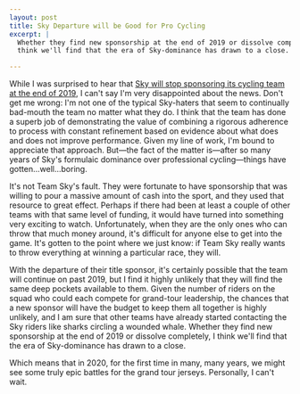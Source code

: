 ```yaml
---
layout: post
title: Sky Departure will be Good for Pro Cycling
excerpt: |
  Whether they find new sponsorship at the end of 2019 or dissolve completely, I
  think we'll find that the era of Sky-dominance has drawn to a close. 

---
```


While I was surprised to hear that [Sky will stop sponsoring its cycling team at
the end of 2019][velonews], I can't say I'm very disappointed about the news.
Don't get me wrong: I'm not one of the typical Sky-haters that seem to
continually bad-mouth the team no matter what they do. I think that the team has
done a superb job of demonstrating the value of combining a rigorous adherence
to process with constant refinement based on evidence about what does and does
not improve performance. Given my line of work, I'm bound to appreciate that
approach. But—the fact of the matter is—after so many years of Sky's formulaic
dominance over professional cycling—things have gotten...well...boring.

It's not Team Sky's fault. They were fortunate to have sponsorship that was
willing to pour a massive amount of cash into the sport, and they used that
resource to great effect. Perhaps if there had been at least a couple of other
teams with that same level of funding, it would have turned into something very
exciting to watch. Unfortunately, when they are the only ones who can throw that
much money around, it's difficult for anyone else to get into the game. It's
gotten to the point where we just know: if Team Sky really wants to throw
everything at winning a particular race, they will.

With the departure of their title sponsor, it's certainly possible that the team
will continue on past 2019, but I find it highly unlikely that they will find
the same deep pockets available to them. Given the number of riders on the squad
who could each compete for grand-tour leadership, the chances that a new sponsor
will have the budget to keep them all together is highly unlikely, and I am sure
that other teams have already started contacting the Sky riders like sharks
circling a wounded whale. Whether they find new sponsorship at the end of 2019
or dissolve completely, I think we'll find that the era of Sky-dominance has
drawn to a close.

Which means that in 2020, for the first time in many, many years, we might see
some truly epic battles for the grand tour jerseys. Personally, I can't wait.

[velonews]: https://www.velonews.com/2018/12/news/sky-to-lose-main-sponsor-after-2019-season_482173
